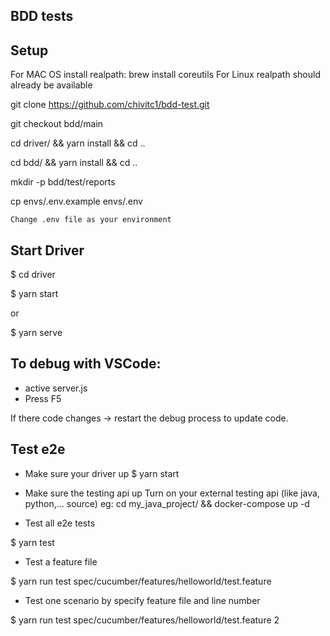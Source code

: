 BDD tests
--------------------
## Setup

For MAC OS install realpath: brew install coreutils
For Linux realpath should already be available

git clone https://github.com/chivitc1/bdd-test.git

git checkout bdd/main

cd driver/ && yarn install && cd ..

cd bdd/ && yarn install && cd ..

mkdir -p bdd/test/reports

cp envs/.env.example envs/.env

`Change .env file as your environment`

## Start Driver
$ cd driver

$ yarn start

or 

$ yarn serve

## To debug with VSCode:
- active server.js
- Press F5

If there code changes -> restart the debug process to update code.

## Test e2e
- Make sure your driver up
$ yarn start

- Make sure the testing api up
Turn on your external testing api (like java, python,... source)
eg: cd my_java_project/ && docker-compose up -d

- Test all e2e tests

$ yarn test

- Test a feature file

$ yarn run test spec/cucumber/features/helloworld/test.feature

- Test one scenario by specify feature file and line number

$ yarn run test spec/cucumber/features/helloworld/test.feature 2
